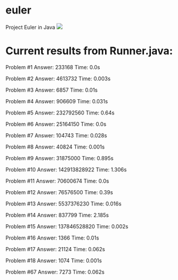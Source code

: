 euler
=====

Project Euler in Java
<img src="http://projecteuler.net/profile/kennycason.png"/>

Current results from Runner.java:
=====
Problem #1
Answer: 233168
Time: 0.0s

Problem #2
Answer: 4613732
Time: 0.003s

Problem #3
Answer: 6857
Time: 0.01s

Problem #4
Answer: 906609
Time: 0.031s

Problem #5
Answer: 232792560
Time: 0.64s

Problem #6
Answer: 25164150
Time: 0.0s

Problem #7
Answer: 104743
Time: 0.028s

Problem #8
Answer: 40824
Time: 0.001s

Problem #9
Answer: 31875000
Time: 0.895s

Problem #10
Answer: 142913828922
Time: 1.306s

Problem #11
Answer: 70600674
Time: 0.0s

Problem #12
Answer: 76576500
Time: 0.39s

Problem #13
Answer: 5537376230
Time: 0.016s

Problem #14
Answer: 837799
Time: 2.185s

Problem #15
Answer: 137846528820
Time: 0.002s

Problem #16
Answer: 1366
Time: 0.01s

Problem #17
Answer: 21124
Time: 0.062s

Problem #18
Answer: 1074
Time: 0.001s

Problem #67
Answer: 7273
Time: 0.062s


